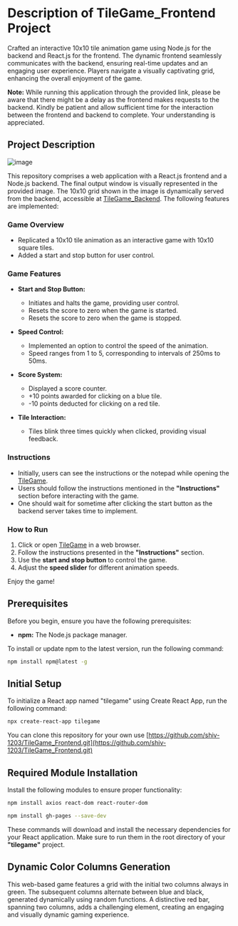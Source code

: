 # Description of TileGame_Frontend Project
Crafted an interactive 10x10 tile animation game using Node.js for the backend and React.js for the frontend. The dynamic frontend seamlessly communicates with the backend, ensuring real-time updates and an engaging user experience. Players navigate a visually captivating grid, enhancing the overall enjoyment of the game.

**Note:** While running this application through the provided link, please be aware that there might be a delay as the frontend makes requests to the backend. Kindly be patient and allow sufficient time for the interaction between the frontend and backend to complete. Your understanding is appreciated.

## Project Description
![image](https://github.com/shiv-1203/TileGame_Frontend/assets/105982373/34ebe010-1cfe-4f3e-8b20-10cb5ec017bf)

This repository comprises a web application with a React.js frontend and a Node.js backend. The final output window is visually represented in the provided image. The 10x10 grid shown in the image is dynamically served from the backend, accessible at [TileGame_Backend](https://tilegame-backend.onrender.com/). The following features are implemented:

### Game Overview
- Replicated a 10x10 tile animation as an interactive game with 10x10 square tiles.
- Added a start and stop button for user control.

### Game Features
- **Start and Stop Button:**
  - Initiates and halts the game, providing user control.
  - Resets the score to zero when the game is started.
  - Resets the score to zero when the game is stopped.

- **Speed Control:**
  - Implemented an option to control the speed of the animation.
  - Speed ranges from 1 to 5, corresponding to intervals of 250ms to 50ms.

- **Score System:**
  - Displayed a score counter.
  - +10 points awarded for clicking on a blue tile.
  - -10 points deducted for clicking on a red tile.

- **Tile Interaction:**
  - Tiles blink three times quickly when clicked, providing visual feedback.

### Instructions
- Initially, users can see the instructions or the notepad while opening the [TileGame](https://shiv-1203.github.io/TileGame_Frontend/).
- Users should follow the instructions mentioned in the **"Instructions"** section before interacting with the game.
- One should wait for sometime after clicking the start button as the backend server takes time to implement.

### How to Run
1. Click or open [TileGame](https://shiv-1203.github.io/TileGame_Frontend/) in a web browser.
2. Follow the instructions presented in the **"Instructions"** section.
3. Use the **start and stop button** to control the game.
4. Adjust the **speed slider** for different animation speeds.

Enjoy the game!

## Prerequisites
Before you begin, ensure you have the following prerequisites:

- **npm:** The Node.js package manager.

To install or update npm to the latest version, run the following command:

```bash
npm install npm@latest -g
```

## Initial Setup
To initialize a React app named "tilegame" using Create React App, run the following command:

```bash
npx create-react-app tilegame
```
 You can clone this repository for your own use [https://github.com/shiv-1203/TileGame_Frontend.git](https://github.com/shiv-1203/TileGame_Frontend.git)

## Required Module Installation
Install the following modules to ensure proper functionality:

```bash
npm install axios react-dom react-router-dom
```
```bash
npm install gh-pages --save-dev
```

These commands will download and install the necessary dependencies for your React application. Make sure to run them in the root directory of your **"tilegame"** project.

## Dynamic Color Columns Generation

This web-based game features a grid with the initial two columns always in green. The subsequent columns alternate between blue and black, generated dynamically using random functions. A distinctive red bar, spanning two columns, adds a challenging element, creating an engaging and visually dynamic gaming experience.

